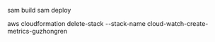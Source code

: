 sam build
sam deploy


aws cloudformation delete-stack --stack-name cloud-watch-create-metrics-guzhongren